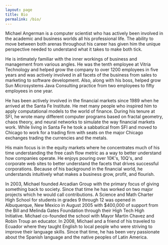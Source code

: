 ```yaml
---
layout: page
title: Bio
permalink: /bio/
---
```


Michael Angerman is a computer scientist who has actively been involved in the academic and business worlds all his professional life. The ability to move between both arenas throughout his career has given him the unique perspective needed to understand what it takes to make both tick.

He is intimately familiar with the inner workings of business and management from various angles. He was the tenth employee at Vitria Technology and helped grow the company to over 1200 employees in five years and was actively involved in all facets of the business from sales to marketing to software development. Also, along with his boss, helped grow Sun Microsystems Java Consulting practice from two employees to fifty employees in one year.

He has been actively involved in the financial markets since 1989 when he arrived at the Santa Fe Institute. He met many people who inspired him to apply computational models to the world of finance. During his tenure at SFI, he wrote many different computer programs based on fractal geometry, chaos theory, and neural networks to simulate the way financial markets work. While living in Santa Fe he took a sabbatical from SFI and moved to Chicago to work for a trading firm with seats on the major Chicago exchanges trading the currencies and the metals.

His main focus is in the equity markets where he concentrates much of his time understanding the free cash flow metric as a way to better understand how companies operate. He enjoys pouring over 10K's, 10Q's, and corporate web sites to better understand the facets that drives successful corporations. Because of his background in the financial world, he understands intuitively what makes a business grow, profit, and flourish.

In 2003, Michael founded Arcadian Group with the primary focus of giving something back to society. Since that time he has worked on two major projects which he would call contributions. A Science and Math Charter High School for students in grades 9 through 12 was opened in Albuquerque, New Mexico in August 2005 with $400,000 of support from the Bill and Melinda Gates Foundation through their High Tech High Initiative. Michael co-founded the school with Mayor Martin Chavez and Robin Troup an educator. In 2008, Michael and a friend of his traveled to Ecuador where they taught English to local people who were striving to improve their language skills. Since that time, he has been very passionate about the Spanish language and the native peoples of Latin America.
